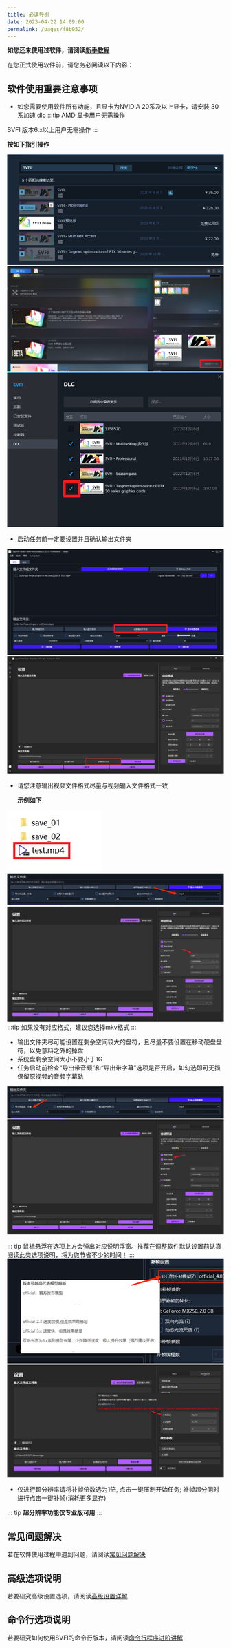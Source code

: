 ```yaml
---
title: 必读导引
date: 2023-04-22 14:09:00
permalink: /pages/f8b952/
---
```



**如您还未使用过软件，请阅读[新手教程](/pages/0e988c)**

在您正式使用软件前，请您务必阅读以下内容：

## 软件使用重要注意事项

- 如您需要使用软件所有功能，且显卡为NVIDIA 20系及以上显卡，请安装 30 系加速 dlc
:::tip
AMD 显卡用户无需操作

SVFI 版本6.x以上用户无需操作
:::

   **按如下指引操作**

![](/Statics/UserGuide/28.png)
![](/Statics/UserGuide/29.png)
![](/Statics/UserGuide/30.png)


- 启动任务前一定要设置并且确认输出文件夹

![](/Statics/UserGuide/31.png)
![](/Statics/UserGuide/46.png)

- 请您注意输出视频文件格式尽量与视频输入文件格式一致
  
   **示例如下**

![](/Statics/UserGuide/1.png)
![](/Statics/UserGuide/2.png)
![](/Statics/UserGuide/47.png)
:::tip
如果没有对应格式，建议您选择mkv格式
:::
- 输出文件夹尽可能设置在剩余空间较大的盘符，且尽量不要设置在移动硬盘盘符，以免意料之外的掉盘
- 系统盘剩余空间大小不要小于1G
- 任务启动前检查“导出带音频”和“导出带字幕”选项是否开启，如勾选即可无损保留原视频的音频字幕轨

![](/Statics/UserGuide/3.png)
![](/Statics/UserGuide/48.png)

::: tip
鼠标悬浮在选项上方会弹出对应说明浮窗。推荐在调整软件默认设置前认真阅读此类选项说明，将为您节省不少的时间！
:::
![](/Statics/UserGuide/4.png)
![](/Statics/UserGuide/49.png)

- 仅进行超分辨率请将补帧倍数选为1倍, 点击一键压制开始任务; 补帧超分同时进行点击一键补帧(消耗更多显存)

::: tip
**超分辨率功能仅专业版可用**
:::

## 常见问题解决

若在软件使用过程中遇到问题，请阅读[常见问题解决](/pages/9cc27d)

## 高级选项说明

若要研究高级设置选项，请阅读[高级设置详解](/pages/052617/)

## 命令行选项说明

若要研究如何使用SVFI的命令行版本，请阅读[命令行程序进阶讲解](/pages/ceb849/)
